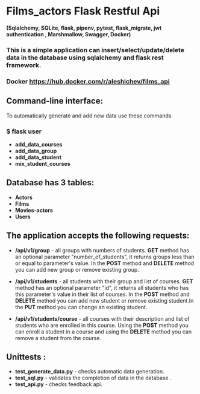 # Films_actors Flask Restful Api 
**(Sqlalchemy, SQLite, flask, pipenv, pytest, flask_migrate, jwt authentication 
, Marshmallow, Swagger, Docker)**
### This is a simple application can insert/select/update/delete data in the database using sqlalchemy and flask rest framework.
### Docker https://hub.docker.com/r/aleshichev/films_api

## Command-line interface:

To automatically generate and add new data use these commands
### $ flask user
 - **add_data_courses**
 - **add_data_group**
 - **add_data_student**
 - **mix_student_courses**


## Database has 3 tables:

- **Actors**
- **Films**
- **Movies-actors**
- **Users**

## The application accepts the following requests:

- **/api/v1/group** - all groups with numbers of students. **GET** method has an optional parameter "number_of_students", it returns groups less than or equal to parameter's value. In the **POST** method and **DELETE** method you can add new group or remove existing group.

- **/api/v1/students** - all students with their group and list of courses. **GET** method has an optional parameter "id", it returns all students who has this parameter's value in their list of courses. In the **POST** method and **DELETE** method you can add new student or remove existing student.In the **PUT** method you can change an existing student.

- **/api/v1/students/course** - all courses with their description and list of students who are enrolled in this course. Using the **POST** method you can enroll a student in a course and using the **DELETE** method you can remove a student from the course.

## Unittests :
- **test_generate_data.py** - checks automatic data generation.
- **test_sql.py** - validates the completion of data in the database .
- **test_api.py** - checks feedback api.

